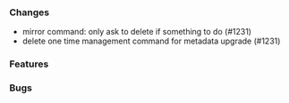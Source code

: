 ### Changes

- mirror command: only ask to delete if something to do (#1231)
- delete one time management command for metadata upgrade (#1231)

### Features

### Bugs
